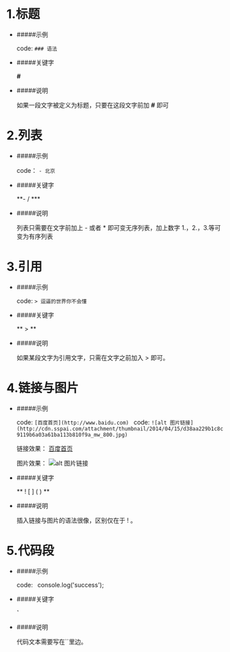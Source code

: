 # 1.标题

- #####示例

    code: `### 语法`

- #####关键字 

    **#**

- #####说明

    如果一段文字被定义为标题，只要在这段文字前加 **#** 即可 

# 2.列表

- #####示例

    code： `- 北京`

- #####关键字

    **- / ***

- #####说明

    列表只需要在文字前加上 - 或者 * 即可变无序列表，加上数字 1.，2.，3.等可变为有序列表

# 3.引用

- #####示例

    code: `> 逗逼的世界你不会懂`

- #####关键字 

    ** > **

- #####说明

    如果某段文字为引用文字，只需在文字之前加入 > 即可。

# 4.链接与图片

- #####示例 

    code: `[百度首页](http://www.baidu.com) `
    code: `![alt 图片链接](http://cdn.sspai.com/attachment/thumbnail/2014/04/15/d38aa229b1c8c9119b6a03a61ba113b810f9a_mw_800.jpg)`

    链接效果： [百度首页](http://www.baidu.com)
    
    图片效果： ![alt 图片链接](http://cdn.sspai.com/attachment/thumbnail/2014/04/15/d38aa229b1c8c9119b6a03a61ba113b810f9a_mw_800.jpg)

- #####关键字 

    ** ! [ ] ( ) **

- #####说明

    插入链接与图片的语法很像，区别仅在于 ! 。

# 5.代码段

- #####示例

    code: ` `console.log('success');` ` 

- #####关键字

    **`**

- #####说明

    代码文本需要写在``里边。




